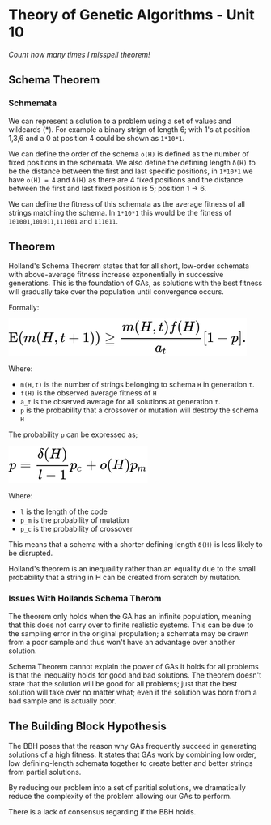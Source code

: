 # Theory of Genetic Algorithms - Unit 10

_Count how many  times I misspell theorem!_ 

## Schema Theorem

### Schmemata

We can represent a solution to a problem using a set of values and wildcards (*). For example a binary strign of length 6; with 1's at position 1,3,6 and a 0 at position 4 could be shown as `1*10*1`. 

We can define the order of the schema `o(H)` is defined as the number of fixed positions in the schemata. We also define the defining length `δ(H)` to be the distance between the first and last specific positions, in `1*10*1` we have `o(H) = 4` and `δ(H)` as there are 4 fixed positions and the distance between the first and last fixed position is 5; position 1 -> 6.

We can define the fitness of this schemata as the average fitness of all strings matching the schema. In `1*10*1` this would be the fitness of `101001`,`101011`,`111001` and `111011`. 

## Theorem

Holland's Schema Theorem states that for all short, low-order schemata with above-average fitness increase exponentially in successive generations. This is the foundation of GAs, as solutions with the best fitness will gradually take over the population until convergence occurs. 

Formally:

![](assets/holland.svg)

Where: 
* `m(H,t)` is the number of strings belonging to schema `H` in generation `t`. 
* `f(H)` is the observed average fitness of `H`
* `a_t` is the observed average for all solutions at generation `t`. 
* `p` is the probability that a crossover or mutation will destroy the schema `H`

The probability `p` can be expressed as; 

![](assets/holland2.svg)

Where:
* `l` is the length of the code
* `p_m` is the probability of mutation
* `p_c` is the probability of crossover

This means that a schema with a shorter defining length `δ(H)` is less likely to be disrupted. 

Holland's theorem is an inequaility rather than an equality due to the small probability that a string in H can be created from scratch by mutation.


### Issues With Hollands Schema Therom

The theorem only holds when the GA has an infinite population, meaning that this does not carry over to finite realistic systems. This can be due to the sampling error in the original propulation; a schemata may be drawn from a poor sample and thus won't have an advantage over another solution. 

Schema Theorem cannot explain the power of GAs it holds for all problems is that the inequality holds for good and bad solutions. The theorem doesn't state that the solution will be good for all problems; just that the best solution will take over no matter what; even if the solution was born from a bad sample and is actually poor. 

## The Building Block Hypothesis

The BBH poses that the reason why GAs frequently succeed in generating solutions of a high fitness. It states that GAs work by combining low order, low defining-length schemata together to create better and better strings from partial solutions. 

By reducing our problem into a set of paritial solutions, we dramatically reduce the complexity of the problem  allowing our GAs to perform. 

There is a lack of consensus regarding if the BBH holds. 
